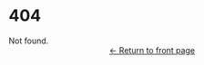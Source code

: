 <h1>404</h1>
Not found.
<div style="text-align:center;margin-bottom:1em;"><a href="/">&larr; Return to front page</a></div>
<style>
    .error {
        text-align: center;
    }
</style>